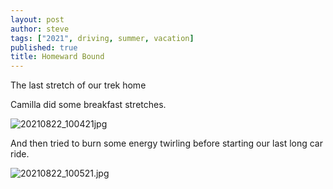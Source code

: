 ```yaml
---
layout: post
author: steve
tags: ["2021", driving, summer, vacation]
published: true
title: Homeward Bound
---
```

The last stretch of our trek home  

Camilla did some breakfast stretches.  

![20210822_100421jpg]({{site.baseurl}}/assets/media/20210821_100421.jpg)

And then tried to burn some energy twirling before starting our last long car ride.  

![20210822_100521.jpg]({{site.baseurl}}/assets/media/20210822_100521.jpg)

